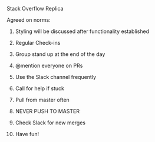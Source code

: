 Stack Overflow Replica

Agreed on norms:

1) Styling will be discussed after functionality established

2) Regular Check-ins

3) Group stand up at the end of the day

4) @mention everyone on PRs

5) Use the Slack channel frequently

6) Call for help if stuck

7) Pull from master often

8) NEVER PUSH TO MASTER

9) Check Slack for new merges

10) Have fun!
